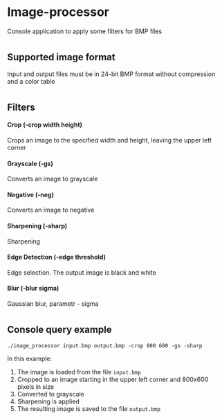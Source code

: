 # Image-processor
Console application to apply some filters for BMP files

#
## Supported image format

Input and output files must be in 24-bit BMP format without compression and a color table

#
## Filters

#### Crop (-crop width height)
Crops an image to the specified width and height, leaving the upper left corner

#### Grayscale (-gs)
Converts an image to grayscale

#### Negative (-neg)
Converts an image to negative

#### Sharpening (-sharp)
Sharpening

#### Edge Detection (-edge threshold)
Edge selection. The output image is black and white

#### Blur (-blur sigma)
Gaussian blur, parametr - sigma

#
## Console query example

`./image_processor input.bmp output.bmp -crop 800 600 -gs -sharp`

In this example:
1. The image is loaded from the file `input.bmp`
2. Cropped to an image starting in the upper left corner and 800x600 pixels in size
3. Converted to grayscale
4. Sharpening is applied
5. The resulting image is saved to the file `output.bmp`
